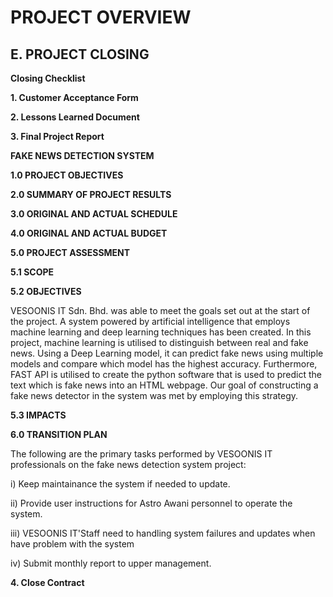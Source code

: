 # PROJECT OVERVIEW
## E. PROJECT CLOSING
**Closing Checklist**

**1. Customer Acceptance Form**

**2. Lessons Learned Document**

**3. Final Project Report**

**FAKE NEWS DETECTION SYSTEM**

**1.0 PROJECT OBJECTIVES**

**2.0 SUMMARY OF PROJECT RESULTS**

**3.0 ORIGINAL AND ACTUAL SCHEDULE**

**4.0 ORIGINAL AND ACTUAL BUDGET**

**5.0 PROJECT ASSESSMENT**

**5.1 SCOPE**

**5.2 OBJECTIVES**

VESOONIS IT Sdn. Bhd. was able to meet the goals set out at the start of the project. A system powered by artificial intelligence that employs machine learning and deep learning techniques has been created. In this project, machine learning is utilised to distinguish between real and fake news. Using a Deep Learning model, it can predict fake news using multiple models and compare which model has the highest accuracy. Furthermore, FAST API is utilised to create the python software that is used to predict the text which is fake news into an HTML webpage. Our goal of constructing a fake news detector in the system was met by employing this strategy.

**5.3 IMPACTS**

**6.0 TRANSITION PLAN**

The following are the primary tasks performed by VESOONIS IT professionals on the fake news detection system project:

i) Keep maintainance the system if needed to update. 

ii) Provide user instructions for Astro Awani personnel to operate the system.

iii) VESOONIS IT'Staff need to handling system failures and updates when have problem with the system

iv) Submit monthly report to upper management.

**4. Close Contract**
